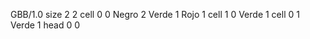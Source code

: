 <gs-board> GBB/1.0
size 2 2
cell 0 0 Negro 2 Verde 1 Rojo 1
cell 1 0 Verde 1 
cell 0 1 Verde 1
head 0 0
 </gs-board>